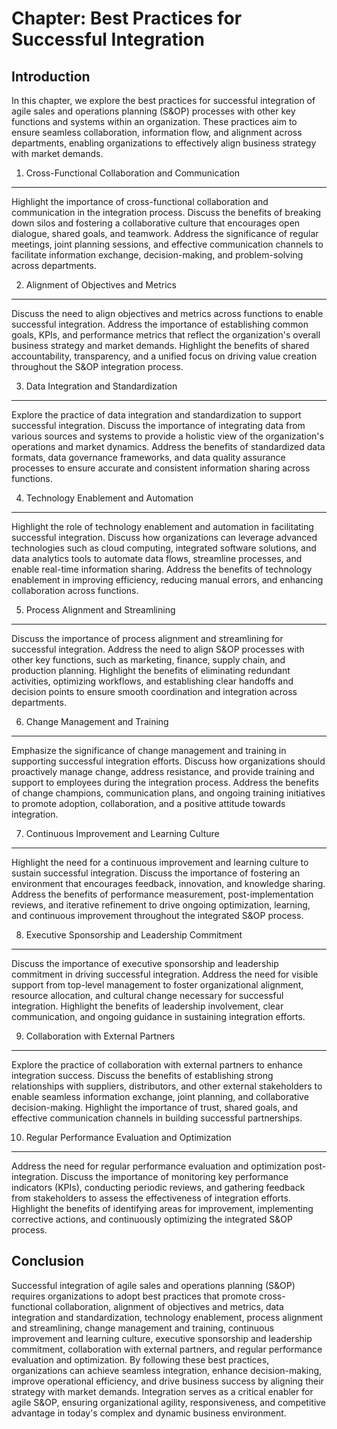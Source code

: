 Chapter: Best Practices for Successful Integration
==================================================

Introduction
------------

In this chapter, we explore the best practices for successful integration of agile sales and operations planning (S\&OP) processes with other key functions and systems within an organization. These practices aim to ensure seamless collaboration, information flow, and alignment across departments, enabling organizations to effectively align business strategy with market demands.

1. Cross-Functional Collaboration and Communication
---------------------------------------------------

Highlight the importance of cross-functional collaboration and communication in the integration process. Discuss the benefits of breaking down silos and fostering a collaborative culture that encourages open dialogue, shared goals, and teamwork. Address the significance of regular meetings, joint planning sessions, and effective communication channels to facilitate information exchange, decision-making, and problem-solving across departments.

2. Alignment of Objectives and Metrics
--------------------------------------

Discuss the need to align objectives and metrics across functions to enable successful integration. Address the importance of establishing common goals, KPIs, and performance metrics that reflect the organization's overall business strategy and market demands. Highlight the benefits of shared accountability, transparency, and a unified focus on driving value creation throughout the S\&OP integration process.

3. Data Integration and Standardization
---------------------------------------

Explore the practice of data integration and standardization to support successful integration. Discuss the importance of integrating data from various sources and systems to provide a holistic view of the organization's operations and market dynamics. Address the benefits of standardized data formats, data governance frameworks, and data quality assurance processes to ensure accurate and consistent information sharing across functions.

4. Technology Enablement and Automation
---------------------------------------

Highlight the role of technology enablement and automation in facilitating successful integration. Discuss how organizations can leverage advanced technologies such as cloud computing, integrated software solutions, and data analytics tools to automate data flows, streamline processes, and enable real-time information sharing. Address the benefits of technology enablement in improving efficiency, reducing manual errors, and enhancing collaboration across functions.

5. Process Alignment and Streamlining
-------------------------------------

Discuss the importance of process alignment and streamlining for successful integration. Address the need to align S\&OP processes with other key functions, such as marketing, finance, supply chain, and production planning. Highlight the benefits of eliminating redundant activities, optimizing workflows, and establishing clear handoffs and decision points to ensure smooth coordination and integration across departments.

6. Change Management and Training
---------------------------------

Emphasize the significance of change management and training in supporting successful integration efforts. Discuss how organizations should proactively manage change, address resistance, and provide training and support to employees during the integration process. Address the benefits of change champions, communication plans, and ongoing training initiatives to promote adoption, collaboration, and a positive attitude towards integration.

7. Continuous Improvement and Learning Culture
----------------------------------------------

Highlight the need for a continuous improvement and learning culture to sustain successful integration. Discuss the importance of fostering an environment that encourages feedback, innovation, and knowledge sharing. Address the benefits of performance measurement, post-implementation reviews, and iterative refinement to drive ongoing optimization, learning, and continuous improvement throughout the integrated S\&OP process.

8. Executive Sponsorship and Leadership Commitment
--------------------------------------------------

Discuss the importance of executive sponsorship and leadership commitment in driving successful integration. Address the need for visible support from top-level management to foster organizational alignment, resource allocation, and cultural change necessary for successful integration. Highlight the benefits of leadership involvement, clear communication, and ongoing guidance in sustaining integration efforts.

9. Collaboration with External Partners
---------------------------------------

Explore the practice of collaboration with external partners to enhance integration success. Discuss the benefits of establishing strong relationships with suppliers, distributors, and other external stakeholders to enable seamless information exchange, joint planning, and collaborative decision-making. Highlight the importance of trust, shared goals, and effective communication channels in building successful partnerships.

10. Regular Performance Evaluation and Optimization
---------------------------------------------------

Address the need for regular performance evaluation and optimization post-integration. Discuss the importance of monitoring key performance indicators (KPIs), conducting periodic reviews, and gathering feedback from stakeholders to assess the effectiveness of integration efforts. Highlight the benefits of identifying areas for improvement, implementing corrective actions, and continuously optimizing the integrated S\&OP process.

Conclusion
----------

Successful integration of agile sales and operations planning (S\&OP) requires organizations to adopt best practices that promote cross-functional collaboration, alignment of objectives and metrics, data integration and standardization, technology enablement, process alignment and streamlining, change management and training, continuous improvement and learning culture, executive sponsorship and leadership commitment, collaboration with external partners, and regular performance evaluation and optimization. By following these best practices, organizations can achieve seamless integration, enhance decision-making, improve operational efficiency, and drive business success by aligning their strategy with market demands. Integration serves as a critical enabler for agile S\&OP, ensuring organizational agility, responsiveness, and competitive advantage in today's complex and dynamic business environment.
